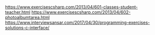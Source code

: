 https://www.exercisescsharp.com/2013/04/601-classes-student-teacher.html
https://www.exercisescsharp.com/2013/04/602-photoalbumtarea.html
https://www.interviewsansar.com/2017/04/30/programming-exercises-solutions-c-interface/